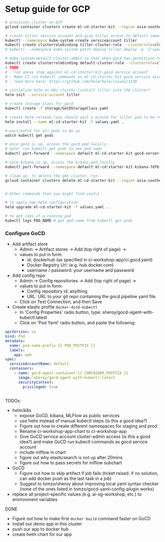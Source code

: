 # Setup guide for GCP

```sh
# provision cluster on GCP
gcloud container clusters create ml-cd-starter-kit --region asia-southeast1 [--num-nodes=1]

# create tiller service account and give tiller access to default namespace
kubectl --namespace kube-system create serviceaccount tiller
kubectl create clusterrolebinding tiller-cluster-rule --clusterrole=cluster-admin --serviceaccount=kube-system:tiller
# kubectl --namespace kube-system patch deploy tiller-deploy -p '{"spec":{"template":{"spec":{"serviceAccount":"tiller"}}}}' 

# make system:default cluster-admin so that when gocd has permission to run kubectl commands as admin
kubectl create clusterrolebinding default-cluster-rule --clusterrole=cluster-admin --serviceaccount=default:default
# TODO: 
# - run above step against ml-cd-starter-kit-gocd service account
# - Make CI run kubectl commands as ml-cd-starter-kit-gocd service account
# - read more here: https://github.com/helm/helm/issues/3130

# initialize helm on k8s cluster (install tiller into the cluster)
helm init --service-account tiller

# create storage class for gocd
kubectl create -f storage/GoCDStorageClass.yaml

# create helm release (you should wait a minute for tiller pod to be ready before running this)
helm install --name ml-cd-starter-kit -f values.yaml .

# wait/watch for all pods to be up
watch kubectl get pods

# once gocd is up, access the gocd pod locally 
# note: run kubectl get pods to see pod name
kubectl port-forward --namespace default ml-cd-starter-kit-gocd-server-fc747f979-dk9m5 8153:8153

# once kibana is up, access the kibana pod locally
kubectl port-forward --namespace default ml-cd-starter-kit-kibana-7dfbf75565-jzcb5 5601:5601

# clean up. to delete the gke cluster, run:
gcloud container clusters delete ml-cd-starter-kit --region asia-southeast1


# Other commands that you might find useful

# to apply new helm configuration
helm upgrade ml-cd-starter-kit -f values.yaml .

# to get logs of a running pod
kubectl logs POD_NAME # get pod name from kubectl get pods
```

### Configure GoCD
- Add artifact store
  - Admin -> Artifact stores -> Add (top right of page) -> 
  - values to put in form:
    - id: dockerhub (as specified in ci-workshop-app/ci.gocd.yaml)
    - Docker Registry Url: (e.g. hub.docker.com)
    - username / password: your username and password
- Add config repo
  - Admin -> Config repositories -> Add (top right of page) ->
  - values to put in form:
    - Config repository id: anything 
    - URL: URL to your git repo containing the gocd pipeline yaml file.
  - Click on Test Connection, and then Save
- Create elastic profile `docker-dind-kubectl`
  - In 'Config Properties' radio button, type: sheroy/gocd-agent-with-kubectl:latest
  - Click on 'Pod Yaml' radio button, and paste the following:
```yaml
apiVersion: v1
kind: Pod
metadata:
  name: pod-name-prefix-{{ POD_POSTFIX }}
  labels:
    app: web
spec:
  serviceAccountName: default
  containers:
    - name: gocd-agent-container-{{ CONTAINER_POSTFIX }}
      image: sheroy/gocd-agent-with-kubectl:latest
      securityContext:
        privileged: true
```
```sh


```

TODOs:
- helm/k8s
  - expose GoCD, kibana, MLFlow as public services
  - use helm instead of manual kubectl steps (is this a good idea?)
  - Figure out how to create different namespaces for staging and prod
  - Rename ci-workshop-app-chart to ci-workshop-app
  - Give GoCD service account cluster-admin access (is this a good idea?) and make GoCD run kubectl commands as gocd service account
  - include mlflow in chart
  - figure out why elasticsearch is not up after 20mins
  - figure out how to pass secrets for mlflow subchart
- GoCD
  - Figure out how to skip artifact if job fails (ticket raised. if no solution, can add docker push as the last task in a job)
  - Suggest to tomzo/sheroy about improving local yaml syntax checker (none of the ones listed in tomzo/gocd-yaml-config-plugin works) 
- replace all project-specific values (e.g. ai-sg-workshop, etc.) to environment variables

DONE
- Figure out how to make first `docker build` command faster on GoCD
- install our demo app in this cluster
- push our app to docker hub
- create helm chart for our app